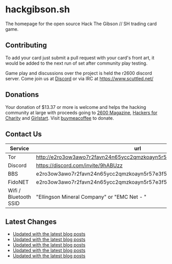 # hackgibson.sh
The homepage for the open source Hack The Gibson // SH trading card game.


## Contributing

To add your card just submit a pull request with your card's front art, it would be added to the next run of set after community play testing.

Game play and discussions over the project is held the r2600 discord server. Come join us at [Discord](https://discord.com/invite/9hABUzz) or via IRC at https://www.scuttled.net/


## Donations

Your donation of $13.37 or more is welcome and helps the hacking community at large with proceeds going to [2600 Magazine](https://2600.com/), [Hackers for Charity](https://hackersforcharity.org) and [Girlstart](https://girlstart.org).  Visit [buymeacoffee](https://www.buymeacoffee.com/hackgibson.sh) to donate.


## Contact Us

Service | url
-|-
Tor | http://e2ro3ow3awo7r2favn24n65ycc2qmzkoayn5r57e3f56nvjwdcgg32ad.onion
Discord | https://discord.com/invite/9hABUzz
BBS | e2ro3ow3awo7r2favn24n65ycc2qmzkoayn5r57e3f56nvjwdcgg32ad.onion:23
FidoNET | e2ro3ow3awo7r2favn24n65ycc2qmzkoayn5r57e3f56nvjwdcgg32ad.onion:24554
Wifi / Bluetooth SSID | "Ellingson Mineral Company" or "EMC Net - <fidonet address>"

## Latest Changes
<!-- BLOG-POST-LIST:START -->
- [Updated with the latest blog posts](https://github.com/DFW2600/hackgibson.sh/commit/65aac187f5a4a96c840c7b5f6122931fd6ae9f9d)
- [Updated with the latest blog posts](https://github.com/DFW2600/hackgibson.sh/commit/23cbf1d718bc014a9f1a8b1c961b511d7718cfff)
- [Updated with the latest blog posts](https://github.com/DFW2600/hackgibson.sh/commit/94f7adb4c195d4ae0ee8c499f37810295ab3d5e9)
- [Updated with the latest blog posts](https://github.com/DFW2600/hackgibson.sh/commit/198aae7004bda5b76c396172e405fb121dea3497)
- [Updated with the latest blog posts](https://github.com/DFW2600/hackgibson.sh/commit/37053487df264dcab4b65b98d884d4895238df65)
<!-- BLOG-POST-LIST:END -->
